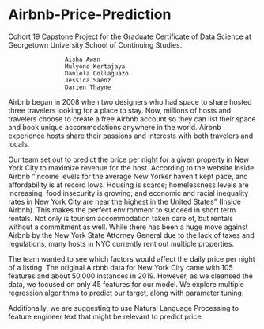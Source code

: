 # Airbnb-Price-Prediction
Cohort 19 Capstone Project for the Graduate Certificate of Data Science at Georgetown University School of Continuing Studies.

                    Aisha Awan
                    Mulyono Kertajaya
                    Daniela Collaguazo
                    Jessica Saenz
                    Darien Thayne

Airbnb began in 2008 when two designers who had space to share hosted three travelers looking for a place to stay. Now, millions of hosts and travelers choose to create a free Airbnb account so they can list their space and book unique accommodations anywhere in the world. Airbnb experience hosts share their passions and interests with both travelers and locals.

Our team set out to predict the price per night for a given property in New York City to maximize revenue for the host. According to the website Inside Airbnb “Income levels for the average New Yorker haven't kept pace, and affordability is at record lows. Housing is scarce; homelessness levels are increasing; food insecurity is growing; and economic and racial inequality rates in New York City are near the highest in the United States” (Inside Airbnb). This makes the perfect environment to succeed in short term rentals. Not only is tourism accommodation taken care of, but rentals without a commitment as well. While there has been a huge move against Airbnb by the New York State Attorney General due to the lack of taxes and regulations, many hosts in NYC currently rent out multiple properties. 

The team wanted to see which factors would affect the daily price per night of a listing. The original Airbnb data for New York City came with 105 features and about 50,000 instances in 2019. However, as we cleansed the data, we focused on only 45 features for our model. We explore multiple regression algorithms to predict our target, along with parameter tuning.

Additionally, we are suggesting to use Natural Language Processing to feature engineer text that might be relevant to predict price.